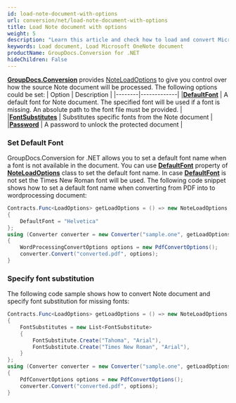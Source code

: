 ```yaml
---
id: load-note-document-with-options
url: conversion/net/load-note-document-with-options
title: Load Note document with options
weight: 5
description: "Learn this article and check how to load and convert Microsoft OneNote documents with advanced options using GroupDocs.Conversion for .NET API."
keywords: Load document, Load Microsoft OneNote document
productName: GroupDocs.Conversion for .NET
hideChildren: False
---
```

[**GroupDocs.Conversion**](https://products.groupdocs.com/conversion/net) provides [NoteLoadOptions](https://reference.groupdocs.com/conversion/net/groupdocs.conversion.options.load/noteloadoptions) to give you control over how the source Note document will be processed. The following options could be set:
| Option | Description |
|--------|-------------|
|**[DefaultFont](https://reference.groupdocs.com/conversion/net/groupdocs.conversion.options.load/noteloadoptions/defaultfont)** | A default font for Note document. The specified font will be used if a font is missing. An absolute path to the font file must be provided. |
|**[FontSubstitutes](https://reference.groupdocs.com/conversion/net/groupdocs.conversion.options.load/noteloadoptions/fontsubstitutes)** | Substitutes specific fonts from the Note document |
|**[Password](https://reference.groupdocs.com/conversion/net/groupdocs.conversion.options.load/noteloadoptions/password)** | A password to unlock the protected document |

### Set Default Font

GroupDocs.Conversion for .NET allows you to set a default font name when a font is not available in the document. You can use **[DefaultFont](https://reference.groupdocs.com/conversion/net/groupdocs.conversion.options.load/noteloadoptions/defaultfont)** property of **[NoteLoadOptions](https://reference.groupdocs.com/conversion/net/groupdocs.conversion.options.load/noteloadoptions)** class to set the default font name. In case **[DefaultFont](https://reference.groupdocs.com/conversion/net/groupdocs.conversion.options.load/noteloadoptions/defaultfont)** is not set the Times New Roman font will be used. The following code snippet shows how to set a default font name when converting from PDF into to wordprocessing document:

```csharp
Contracts.Func<LoadOptions> getLoadOptions = () => new NoteLoadOptions
{
    DefaultFont = "Helvetica"
};
using (Converter converter = new Converter("sample.one", getLoadOptions))
{
    WordProcessingConvertOptions options = new PdfConvertOptions();
    converter.Convert("converted.pdf", options);
}
```

### Specify font substitution

The following code sample shows how to convert Note document and specify font substitution for missing fonts:

```csharp
Contracts.Func<LoadOptions> getLoadOptions = () => new NoteLoadOptions
{
    FontSubstitutes = new List<FontSubstitute>
    {
        FontSubstitute.Create("Tahoma", "Arial"),
        FontSubstitute.Create("Times New Roman", "Arial"),
    }
};
using (Converter converter = new Converter("sample.one", getLoadOptions))
{
    PdfConvertOptions options = new PdfConvertOptions();
    converter.Convert("converted.pdf", options);
}
```
